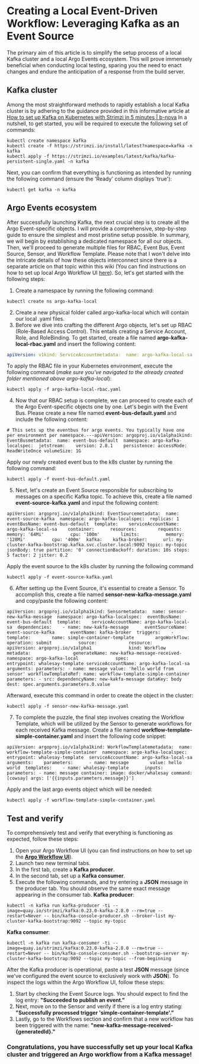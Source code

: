 # Creating a Local Event-Driven Workflow: Leveraging Kafka as an Event Source
 
The primary aim of this article is to simplify the setup process of a local Kafka cluster and a local Argo Events ecosystem. This will prove immensely beneficial when conducting local testing, sparing you the need to enact changes and endure the anticipation of a response from the build server.
## Kafka cluster
Among the most straightforward methods to rapidly establish a local Kafka cluster is by adhering to the guidance provided in this informative article at [How to set up Kafka on Kubernetes with Strimzi in 5 minutes | b-nova](https://b-nova.com/en/home/content/heres-how-you-can-setup-kafka-with-strimzi-on-kubernetes-in-only-five-minutes/)
In a nutshell, to get started, you will be required to execute the following set of commands:
```
kubectl create namespace kafka
kubectl create -f https://strimzi.io/install/latest?namespace=kafka -n kafka
kubectl apply -f https://strimzi.io/examples/latest/kafka/kafka-persistent-single.yaml -n kafka
```
Next, you can confirm that everything is functioning as intended by running the following command (ensure the 'Ready' column displays 'true'):
```
kubectl get kafka -n kafka
```
## Argo Events ecosystem
After successfully launching Kafka, the next crucial step is to create all the Argo Event-specific objects. I will provide a comprehensive, step-by-step guide to ensure the simplest and most pristine setup possible.
In summary, we will begin by establishing a dedicated namespace for all our objects. Then, we'll proceed to generate multiple files for RBAC, Event Bus, Event Source, Sensor, and Workflow Template. Please note that I won't delve into the intricate details of how these objects interconnect since there is a separate article on that topic within this wiki (You can find instructions on how to set up local Argo Workflow UI [here](https://github.com/luboganchev/DevWeek2023/blob/main/configure-argo-workflows-gui.md)).
So, let's get started with the following steps:
1. Create a namespace by running the following command:
```
kubectl create ns argo-kafka-local
```
2. Create a new physical folder called argo-kafka-local which will contain our local .yaml files.
3. Before we dive into crafting the different Argo objects, let's set up RBAC (Role-Based Access Control). This entails creating a Service Account, Role, and RoleBinding. To get started, create a file named **argo-kafka-local-rbac.yaml** and insert the following content:

```yaml
apiVersion: v1kind: ServiceAccountmetadata:  name: argo-kafka-local-sa  namespace: argo-kafka-local---apiVersion: rbac.authorization.k8s.io/v1kind: Rolemetadata:  name: argo-kafka-local-role  namespace: argo-kafka-localrules:  - apiGroups:      - ''    resources:      - pods    verbs:      - get      - watch      - patch  - apiGroups:      - ''    resources:      - pods/log    verbs:      - get      - watch  - apiGroups:      - argoproj.io    resources:      - workflows      - workflowtemplates      - workfloweventbindings      - clusterworkflowtemplates      - cronworkflows      - sensors      - workflowtaskresults      - eventsources    verbs: - '*' --- apiVersion: rbac.authorization.k8s.io/v1 kind: RoleBinding metadata: name: argo-kafka-local-role-binding namespace: argo-kafka-local roleRef: apiGroup: rbac.authorization.k8s.io kind: Role name: argo-kafka-local-role subjects: - kind: ServiceAccount name: argo-kafka-local-sa namespace: argo-kafka-local
```
To apply the RBAC file in your Kubernetes environment, execute the following command (*make sure you've navigated to the already created folder mentioned above argo-kafka-local*):
``` 
kubectl apply -f argo-kafka-local-rbac.yaml
```
4. Now that our RBAC setup is complete, we can proceed to create each of the Argo Event-specific objects one by one. Let's begin with the Event Bus. Please create a new file named **event-bus-default.yaml** and include the following content:
```
# This sets up the eventbus for argo events. You typically have one per environment per namespace.---apiVersion: argoproj.io/v1alpha1kind: EventBusmetadata:  name: event-bus-default  namespace: argo-kafka-localspec:  jetstream:    version: 2.8.1    persistence: accessMode: ReadWriteOnce volumeSize: 1G
```
Apply our newly created event bus to the k8s cluster by running the following command: 
```
kubectl apply -f event-bus-default.yaml
```
5. Next, let's create an Event Source responsible for subscribing to messages on a specific Kafka topic. To achieve this, create a file named **event-source-kafka.yaml** and input the following content:
```
apiVersion: argoproj.io/v1alpha1kind: EventSourcemetadata:  name: event-source-kafka  namespace: argo-kafka-localspec:  replicas: 1  eventBusName: event-bus-default  template:    serviceAccountName: argo-kafka-local-sa    container:      resources:        requests:          memory: '64Mi'          cpu: '100m'        limits:          memory: '128Mi'          cpu: '400m'  kafka:    kafka-broker:      url: my-cluster-kafka-bootstrap.kafka.svc.cluster.local:9092 topic: my-topic jsonBody: true partition: '0' connectionBackoff: duration: 10s steps: 5 factor: 2 jitter: 0.2
```
Apply the event source to the k8s cluster by running the following command 
``` 
kubectl apply -f event-source-kafka.yaml
``` 
6. After setting up the Event Source, it's essential to create a Sensor. To accomplish this, create a file named **sensor-new-kafka-message.yaml** and copy/paste the following content:
```
apiVersion: argoproj.io/v1alpha1kind: Sensormetadata:  name: sensor-new-kafka-message  namespace: argo-kafka-localspec:  eventBusName: event-bus-default  template:    serviceAccountName: argo-kafka-local-sa  dependencies:    - name: new-kakfa-message      eventSourceName: event-source-kafka      eventName: kafka-broker  triggers:    - template:        name: simple-container-template        argoWorkflow:          operation: submit          source:            resource:              apiVersion: argoproj.io/v1alpha1              kind: Workflow              metadata:                generateName: new-kafka-message-received-                namespace: argo-kafka-local              spec:                entrypoint: whalesay-template serviceAccountName: argo-kafka-local-sa arguments: parameters: - name: message value: 'hello world from sensor' workflowTemplateRef: name: workflow-template-simple-container parameters: - src: dependencyName: new-kakfa-message dataKey: body dest: spec.arguments.parameters.0.value
```
Afterward, execute this command in order to create the object in the cluster:
``` 
kubectl apply -f sensor-new-kafka-message.yaml
```
7. To complete the puzzle, the final step involves creating the Workflow Template, which will be utilized by the Sensor to generate workflows for each received Kafka message. Create a file named **workflow-template-simple-container.yaml** and insert the following code snippet:
```
apiVersion: argoproj.io/v1alpha1kind: WorkflowTemplatemetadata:  name: workflow-template-simple-container  namespace: argo-kafka-localspec:  entrypoint: whalesay-template  serviceAccountName: argo-kafka-local-sa  arguments:    parameters:      - name: message        value: hello world  templates:    - name: whalesay-template      inputs: parameters: - name: message container: image: docker/whalesay command: [cowsay] args: ['{{inputs.parameters.message}}']
```
Apply and the last argo events object which will be needed:
```
kubectl apply -f workflow-template-simple-container.yaml
``` 
## Test and verify
To comprehensively test and verify that everything is functioning as expected, follow these steps:
1. Open your Argo Workflow UI (you can find instructions on how to set up the [**Argo Workflow UI**](https://github.com/luboganchev/DevWeek2023/blob/main/configure-argo-workflows-gui.md)). 
2. Launch two new terminal tabs.
3. In the first tab, create a **Kafka producer**.
4. In the second tab, set up a **Kafka consumer**.
5. Execute the following commands, and try entering a **JSON** message in the producer tab. You should observe the same exact message appearing in the consumer tab.
**Kafka producer**:
```
kubectl -n kafka run kafka-producer -ti --image=quay.io/strimzi/kafka:0.23.0-kafka-2.8.0 --rm=true --restart=Never -- bin/kafka-console-producer.sh --broker-list my-cluster-kafka-bootstrap:9092 --topic my-topic
```
**Kafka consumer**:
``` 
kubectl -n kafka run kafka-consumer -ti --image=quay.io/strimzi/kafka:0.23.0-kafka-2.8.0 --rm=true --restart=Never -- bin/kafka-console-consumer.sh --bootstrap-server my-cluster-kafka-bootstrap:9092 --topic my-topic --from-beginning
```
After the Kafka producer is operational, paste a test **JSON** message (since we've configured the event source to exclusively work with **JSON**). To inspect the logs within the Argo Workflow UI, follow these steps:
1. Start by checking the Event Source logs. You should expect to find the log entry: **"Succeeded to publish an event."**
2. Next, move on to the Sensor and verify if there is a log entry stating: **"Successfully processed trigger 'simple-container-template'."**
3. Lastly, go to the Workflows section and confirm that a new workflow has been triggered with the name: **"new-kafka-message-received-{generatedId}."**

### **Congratulations, you have successfully set up your local Kafka cluster and triggered an Argo workflow from a Kafka message!**

